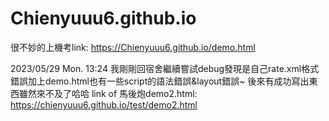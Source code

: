 # Chienyuuu6.github.io

很不妙的上機考link:  https://Chienyuuu6.github.io/demo.html

2023/05/29 Mon. 13:24 
我剛剛回宿舍繼續嘗試debug發現是自己rate.xml格式錯誤加上demo.html也有一些script的語法錯誤&layout錯誤~
後來有成功寫出東西雖然來不及了哈哈
link of 馬後炮demo2.html: https://chienyuuu6.github.io/test/demo2.html
